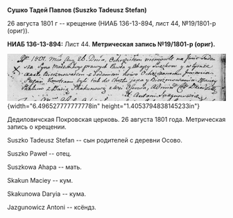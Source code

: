 **Сушко Тадей Павлов (Suszko Tadeusz Stefan)**

26 августа 1801 г -- крещение (НИАБ 136-13-894, лист 44, №19/1801-р
(ориг)).

**НИАБ 136-13-894:** Лист 44. **Метрическая запись №19/1801-р (ориг).**

![](./media/e4d96e63388aaa80788eda713d3466ea2c35cde3.png){width="6.496527777777778in"
height="1.4053794838145233in"}

Дедиловичская Покровская церковь. 26 августа 1801 года. Метрическая
запись о крещении.

Suszko Tadeusz Stefan -- сын родителей с деревни Осовo.

Suszko Paweł -- отец.

Suszkowa Ahapa -- мать.

Skakun Maciey -- кум.

Skakunowa Daryia -- кума.

Jazgunowicz Antoni -- ксёндз.
